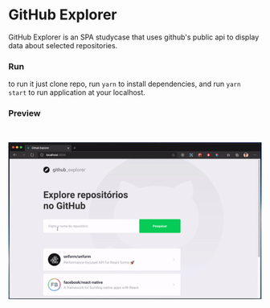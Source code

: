 # GitHub Explorer

GitHub Explorer is an SPA studycase that uses github's public api to display data about selected repositories.

### Run
to run it just clone repo, run `yarn` to install dependencies, and run `yarn start` to run application at your localhost.

### Preview

<br>

![Project 001](https://github.com/douglasjr97/github-explorer/blob/main/screenshots/preview.gif)
